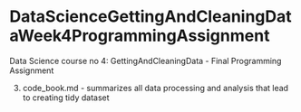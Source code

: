# DataScienceGettingAndCleaningDataWeek4ProgrammingAssignment
Data Science course no 4: GettingAndCleaningData - Final Programming Assignment


3. code_book.md - summarizes all data processing and analysis that lead to creating tidy dataset

